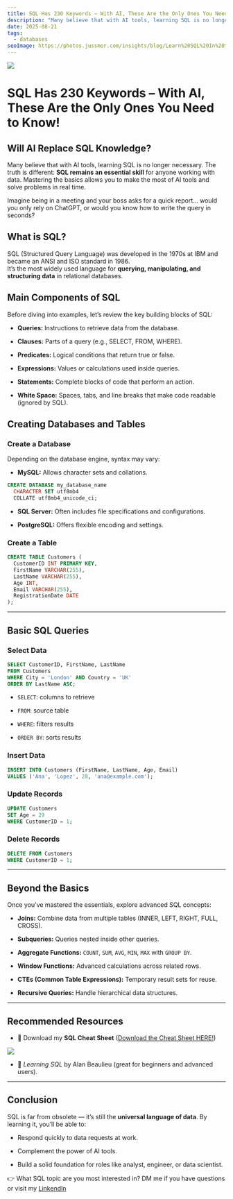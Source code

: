 ```yaml
---
title: SQL Has 230 Keywords – With AI, These Are the Only Ones You Need to Know!
description: "Many believe that with AI tools, learning SQL is no longer necessary. The truth is different: SQL remains an essential skill for anyone working with data. Mastering the basics allows you to make the most of AI tools and solve problems in real time."
date: 2025-08-21
tags:
  - databases
seoImage: https://photos.jussmor.com/insights/blog/Learn%20SQL%20In%20the%20AI%20Era/principal.webp
---
```



![](https://photos.jussmor.com/insights/blog/Learn%20SQL%20In%20the%20AI%20Era/principal.webp)



# SQL Has 230 Keywords – With AI, These Are the Only Ones You Need to Know!

##  Will AI Replace SQL Knowledge?

Many believe that with AI tools, learning SQL is no longer necessary. The truth is different: **SQL remains an essential skill** for anyone working with data. Mastering the basics allows you to make the most of AI tools and solve problems in real time.

Imagine being in a meeting and your boss asks for a quick report… would you only rely on ChatGPT, or would you know how to write the query in seconds?

##  What is SQL?

SQL (Structured Query Language) was developed in the 1970s at IBM and became an ANSI and ISO standard in 1986.  
It’s the most widely used language for **querying, manipulating, and structuring data** in relational databases.

## Main Components of SQL

Before diving into examples, let’s review the key building blocks of SQL:

- **Queries:** Instructions to retrieve data from the database.

- **Clauses:** Parts of a query (e.g., SELECT, FROM, WHERE).

- **Predicates:** Logical conditions that return true or false.

- **Expressions:** Values or calculations used inside queries.

- **Statements:** Complete blocks of code that perform an action.

- **White Space:** Spaces, tabs, and line breaks that make code readable (ignored by SQL).


##  Creating Databases and Tables

### Create a Database

Depending on the database engine, syntax may vary:

- **MySQL:** Allows character sets and collations.

```sql
CREATE DATABASE my_database_name 
  CHARACTER SET utf8mb4
  COLLATE utf8mb4_unicode_ci;
```

- **SQL Server:** Often includes file specifications and configurations.

- **PostgreSQL:** Offers flexible encoding and settings.


### Create a Table

```sql
CREATE TABLE Customers (
  CustomerID INT PRIMARY KEY,
  FirstName VARCHAR(255),
  LastName VARCHAR(255),
  Age INT,
  Email VARCHAR(255),
  RegistrationDate DATE
);
```


---

##  Basic SQL Queries

### Select Data

```sql
SELECT CustomerID, FirstName, LastName
FROM Customers
WHERE City = 'London' AND Country = 'UK'
ORDER BY LastName ASC;
```

- `SELECT`: columns to retrieve
    
- `FROM`: source table
    
- `WHERE`: filters results
    
- `ORDER BY`: sorts results
    

### Insert Data

```sql
INSERT INTO Customers (FirstName, LastName, Age, Email)
VALUES ('Ana', 'Lopez', 28, 'ana@example.com');
```

### Update Records

```sql
UPDATE Customers
SET Age = 29
WHERE CustomerID = 1;
```

### Delete Records

```sql
DELETE FROM Customers
WHERE CustomerID = 1;
```

---

## Beyond the Basics

Once you’ve mastered the essentials, explore advanced SQL concepts:

- **Joins:** Combine data from multiple tables (INNER, LEFT, RIGHT, FULL, CROSS).

- **Subqueries:** Queries nested inside other queries.

- **Aggregate Functions:** `COUNT`, `SUM`, `AVG`, `MIN`, `MAX` with `GROUP BY`.

- **Window Functions:** Advanced calculations across related rows.

- **CTEs (Common Table Expressions):** Temporary result sets for reuse.

- **Recursive Queries:** Handle hierarchical data structures.


---

##  Recommended Resources

- 📄 Download my **SQL Cheat Sheet** ([Download the Cheat Sheet HERE!](https://photos.jussmor.com/insights/blog/Cheat%20sheet/pdf/SQL.pdf))

![](https://photos.jussmor.com/insights/blog/Cheat%20sheet/SQL%201.png)



- 📖 _Learning SQL_ by Alan Beaulieu (great for beginners and advanced users).


---

## Conclusion

SQL is far from obsolete — it’s still the **universal language of data**. By learning it, you’ll be able to:

- Respond quickly to data requests at work.

- Complement the power of AI tools.

- Build a solid foundation for roles like analyst, engineer, or data scientist.


👉 What SQL topic are you most interested in? DM me if you have questions or visit my [LinkendIn ](https://www.linkedin.com/in/jussmor/)
